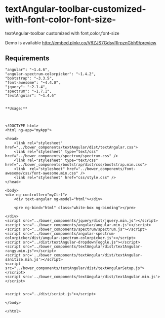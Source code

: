 # textAngular-toolbar-customized-with-font-color-font-size-
textAngular-toolbar customized with font,color,font-size 



Demo is available http://embed.plnkr.co/V6ZJS7GdsvRIrpznGbh9/preview


## Requirements
    "angular": "~1.4.6",
    "angular-spectrum-colorpicker": "~1.4.2",
    "bootstrap": "~3.3.5",
    "font-awesome": "~4.4.0",
    "jquery": "~2.1.4",
    "spectrum": "~1.7.1",
    "textAngular": "~1.4.6"
    
 
    **Usage:**
    
   
    
    <!DOCTYPE html>
    <html ng-app="myApp">
    
    <head>
        <link rel="stylesheet" href="../bower_components/textAngular/dist/textAngular.css">
        <link rel="stylesheet" type="text/css" href="../bower_components/spectrum/spectrum.css" />
        <link rel="stylesheet" type="text/css" href="../bower_components/bootstrap/dist/css/bootstrap.min.css">
        <link  rel="stylesheet" href="../bower_components/font-awesome/css/font-awesome.min.css" />
        <link rel="stylesheet" href="css/style.css" />
    </head>
    
    <body>
    <div ng-controller="myCtrl">
        <div text-angular ng-model="html"></div>
    
        <pre ng-bind="html" class="white-box ng-binding"></pre>
    
    </div>
    <script src="../bower_components/jquery/dist/jquery.min.js"></script>
    <script src="../bower_components/angular/angular.min.js"></script>
    <script src="../bower_components/spectrum/spectrum.js"></script>
    <script src="../bower_components/angular-spectrum-colorpicker/dist/angular-spectrum-colorpicker.js"></script>
    <script src="../dist/textAngular-dropdownToggle.js"></script>
    <script src="../bower_components/textAngular/dist/textAngular-rangy.min.js"></script>
    <script src='../bower_components/textAngular/dist/textAngular-sanitize.min.js'></script>
    <script src="../bower_components/textAngular/dist/textAngularSetup.js"></script>
    <script src='../bower_components/textAngular/dist/textAngular.min.js'></script>
    
    
    <script src="../dist/script.js"></script>
    
    </body>
    
    </html>

   
    
    
 